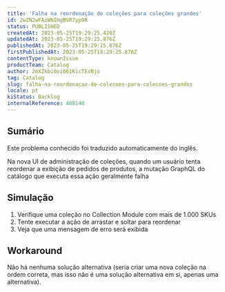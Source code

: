 ```yaml
---
title: 'Falha na reordenação de coleções para coleções grandes'
id: 2wZN2wFAzWNIHgBVR7yp9R
status: PUBLISHED
createdAt: 2023-05-25T19:29:25.420Z
updatedAt: 2023-05-25T19:29:25.876Z
publishedAt: 2023-05-25T19:29:25.876Z
firstPublishedAt: 2023-05-25T19:29:25.876Z
contentType: knownIssue
productTeam: Catalog
author: 2mXZkbi0oi061KicTExNjo
tag: Catalog
slug: falha-na-reordenacao-de-colecoes-para-colecoes-grandes
locale: pt
kiStatus: Backlog
internalReference: 408140
---
```


## Sumário

<div class="alert alert-info">
  <p>Este problema conhecido foi traduzido automaticamente do inglês.</p>
</div>


Na nova UI de administração de coleções, quando um usuário tenta reordenar a exibição de pedidos de produtos, a mutação GraphQL do catálogo que executa essa ação geralmente falha

## Simulação


1) Verifique uma coleção no Collection Module com mais de 1.000 SKUs
2) Tente executar a ação de arrastar e soltar para reordenar
3) Veja que uma mensagem de erro será exibida




## Workaround


Não há nenhuma solução alternativa (seria criar uma nova coleção na ordem correta, mas isso não é uma solução alternativa em si, apenas uma alternativa).





